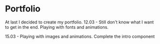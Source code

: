 # Portfolio

At last I decided to create my portfolio.
12.03 - Still don't know what I want to get in the end. Playing with fonts and animations.

15.03 - Playing with images and animations. Complete the intro component
